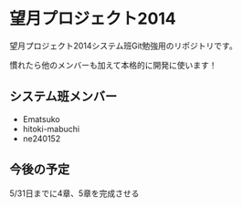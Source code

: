 # 望月プロジェクト2014
望月プロジェクト2014システム班Git勉強用のリポジトリです。

慣れたら他のメンバーも加えて本格的に開発に使います！

## システム班メンバー
- Ematsuko
- hitoki-mabuchi
- ne240152

## 今後の予定
5/31日までに4章、5章を完成させる
